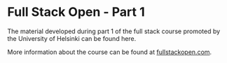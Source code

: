 # Full Stack Open - Part 1

The material developed during part 1 of the full stack course promoted by the University of Helsinki can be found here.

More information about the course can be found at [fullstackopen.com](https://fullstackopen.com/).
